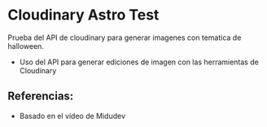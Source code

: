 # Cloudinary Astro Test

Prueba del API de cloudinary para generar imagenes con tematica de halloween.
- Uso del API para generar ediciones de imagen con las herramientas de Cloudinary

## Referencias:
 - Basado en el vídeo de Midudev

